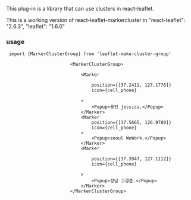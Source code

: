 


This plug-in is a library that can use clusters in react-leaflet.


This is a working version of react-leaflet-markercluster in "react-leaflet": "2.6.3", "leaflet": "1.6.0"


### usage ####
``
import {MarkerClusterGroup} from 'leaflet-make-cluster-group'``

							<MarkerClusterGroup>

                                <Marker

                                    position={[37.2411, 127.1776]}
                                    icon={cell_phone}

                                >
                                    <Popup>용인 jessica.</Popup>
                                </Marker>
                                <Marker
                                    position={[37.5665, 126.9780]}
                                    icon={cell_phone}
                                >
                                    <Popup>seoul WeWork.</Popup>
                                </Marker>
                                <Marker

                                    position={[37.3947, 127.1112]}
                                    icon={cell_phone}

                                >
                                    <Popup>성남 고경준.</Popup>
                                </Marker>
                            </MarkerClusterGroup>

